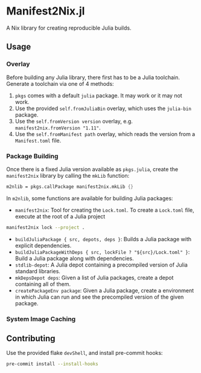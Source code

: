 # Manifest2Nix.jl

A Nix library for creating reproducible Julia builds.

## Usage

### Overlay

Before building any Julia library, there first has to be a Julia toolchain. Generate a toolchain via one of 4 methods:

1. `pkgs` comes with a default `julia` package. It may work or it may not work.
2. Use the provided `self.fromJuliaBin` overlay, which uses the `julia-bin`
   package.
3. Use the `self.fromVersion version` overlay, e.g. `manifest2nix.fromVersion
   "1.11"`.
4. Use the `self.fromManifest path` overlay, which reads the version from a
   `Manifest.toml` file.

### Package Building

Once there is a fixed Julia version available as `pkgs.julia`, create the
`manifest2nix` library by calling the `mkLib` function:

```nix
m2nlib = pkgs.callPackage manifest2nix.mkLib {}
```

In `m2nlib`, some functions are available for building Julia packages:

- `manifest2nix`: Tool for creating the `Lock.toml`. To create a `Lock.toml`
  file, execute at the root of a Julia project

```sh
manifest2nix lock --project .
```
- `buildJuliaPackage { src, depots, deps }`: Builds a Julia package with
  explicit dependencies.
- `buildJuliaPackageWithDeps { src, lockFile ? "${src}/Lock.toml" }`: Build a
  Julia package along with dependencies.
- `stdlib-depot`: A Julia depot containing a precompiled version of Julia
  standard libraries.
- `mkDepsDepot deps`: Given a list of Julia packages, create a depot containing
  all of them.
- `createPackageEnv package`: Given a Julia package, create a environment in which
  Julia can run and see the precompiled version of the given package.

### System Image Caching

## Contributing

Use the provided flake `devShell`, and install pre-commit hooks:

``` sh
pre-commit install --install-hooks
```
